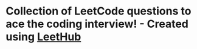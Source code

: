 # Collection of LeetCode questions to ace the coding interview! - Created using [LeetHub](https://github.com/QasimWani/LeetHub)
